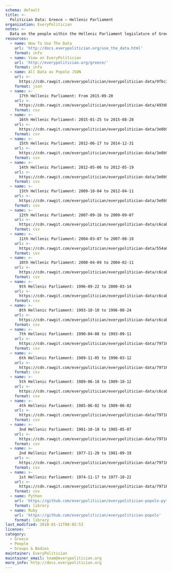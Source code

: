 ```yaml
---
schema: default
title: >-
  Politician Data: Greece — Hellenic Parliament
organization: EveryPolitician
notes: >-
  Data on the people within the Hellenic Parliament legislature of Greece.
resources:
  - name: How To Use The Data
    url: 'http://docs.everypolitician.org/use_the_data.html'
    format: info
  - name: View on EveryPolitician
    url: 'http://everypolitician.org/greece/'
    format: info
  - name: All Data as Popolo JSON
    url: >-
      https://cdn.rawgit.com/everypolitician/everypolitician-data/9f6c35d6d53fbd4c74e36db79337cfb9750cbe40/data/Greece/Parliament/ep-popolo-v1.0.json
    format: json
  - name: >-
      17th Hellenic Parliament: From 2015-09-20
    url: >-
      https://cdn.rawgit.com/everypolitician/everypolitician-data/493d0c41b83ce7f3217af2d51c3f72938423d33d/data/Greece/Parliament/term-17.csv
    format: csv
  - name: >-
      16th Hellenic Parliament: 2015-01-25 to 2015-08-28
    url: >-
      https://cdn.rawgit.com/everypolitician/everypolitician-data/3e0b997051505084bc51e7e45536dbc1d273386d/data/Greece/Parliament/term-16.csv
    format: csv
  - name: >-
      15th Hellenic Parliament: 2012-06-17 to 2014-12-31
    url: >-
      https://cdn.rawgit.com/everypolitician/everypolitician-data/3e0b997051505084bc51e7e45536dbc1d273386d/data/Greece/Parliament/term-15.csv
    format: csv
  - name: >-
      14th Hellenic Parliament: 2012-05-06 to 2012-05-19
    url: >-
      https://cdn.rawgit.com/everypolitician/everypolitician-data/3e0b997051505084bc51e7e45536dbc1d273386d/data/Greece/Parliament/term-14.csv
    format: csv
  - name: >-
      13th Hellenic Parliament: 2009-10-04 to 2012-04-11
    url: >-
      https://cdn.rawgit.com/everypolitician/everypolitician-data/3e0b997051505084bc51e7e45536dbc1d273386d/data/Greece/Parliament/term-13.csv
    format: csv
  - name: >-
      12th Hellenic Parliament: 2007-09-16 to 2009-09-07
    url: >-
      https://cdn.rawgit.com/everypolitician/everypolitician-data/c6cabdd16f24adddb50015723c2c89e1fd447d2c/data/Greece/Parliament/term-12.csv
    format: csv
  - name: >-
      11th Hellenic Parliament: 2004-03-07 to 2007-08-18
    url: >-
      https://cdn.rawgit.com/everypolitician/everypolitician-data/554a6cb306153130ac5558e4c015471d63e57cb7/data/Greece/Parliament/term-11.csv
    format: csv
  - name: >-
      10th Hellenic Parliament: 2000-04-09 to 2004-02-11
    url: >-
      https://cdn.rawgit.com/everypolitician/everypolitician-data/c6cabdd16f24adddb50015723c2c89e1fd447d2c/data/Greece/Parliament/term-10.csv
    format: csv
  - name: >-
      9th Hellenic Parliament: 1996-09-22 to 2000-03-14
    url: >-
      https://cdn.rawgit.com/everypolitician/everypolitician-data/c6cabdd16f24adddb50015723c2c89e1fd447d2c/data/Greece/Parliament/term-9.csv
    format: csv
  - name: >-
      8th Hellenic Parliament: 1993-10-10 to 1996-08-24
    url: >-
      https://cdn.rawgit.com/everypolitician/everypolitician-data/c6cabdd16f24adddb50015723c2c89e1fd447d2c/data/Greece/Parliament/term-8.csv
    format: csv
  - name: >-
      7th Hellenic Parliament: 1990-04-08 to 1993-09-11
    url: >-
      https://cdn.rawgit.com/everypolitician/everypolitician-data/79716c72deba7371c7be2f1e5a04835d5e63dfce/data/Greece/Parliament/term-7.csv
    format: csv
  - name: >-
      6th Hellenic Parliament: 1989-11-05 to 1990-03-12
    url: >-
      https://cdn.rawgit.com/everypolitician/everypolitician-data/79716c72deba7371c7be2f1e5a04835d5e63dfce/data/Greece/Parliament/term-6.csv
    format: csv
  - name: >-
      5th Hellenic Parliament: 1989-06-18 to 1989-10-12
    url: >-
      https://cdn.rawgit.com/everypolitician/everypolitician-data/c6cabdd16f24adddb50015723c2c89e1fd447d2c/data/Greece/Parliament/term-5.csv
    format: csv
  - name: >-
      4th Hellenic Parliament: 1985-06-02 to 1989-06-02
    url: >-
      https://cdn.rawgit.com/everypolitician/everypolitician-data/79716c72deba7371c7be2f1e5a04835d5e63dfce/data/Greece/Parliament/term-4.csv
    format: csv
  - name: >-
      3nd Hellenic Parliament: 1981-10-18 to 1985-05-07
    url: >-
      https://cdn.rawgit.com/everypolitician/everypolitician-data/79716c72deba7371c7be2f1e5a04835d5e63dfce/data/Greece/Parliament/term-3.csv
    format: csv
  - name: >-
      2nd Hellenic Parliament: 1977-11-20 to 1981-09-19
    url: >-
      https://cdn.rawgit.com/everypolitician/everypolitician-data/79716c72deba7371c7be2f1e5a04835d5e63dfce/data/Greece/Parliament/term-2.csv
    format: csv
  - name: >-
      1st Hellenic Parliament: 1974-11-17 to 1977-10-22
    url: >-
      https://cdn.rawgit.com/everypolitician/everypolitician-data/79716c72deba7371c7be2f1e5a04835d5e63dfce/data/Greece/Parliament/term-1.csv
    format: csv
  - name: Python
    url: 'https://github.com/everypolitician/everypolitician-popolo-python'
    format: library
  - name: Ruby
    url: 'https://github.com/everypolitician/everypolitician-popolo'
    format: library
last_modified: 2018-01-11T08:02:53
license: ''
category:
  - Greece
  - People
  - Groups & Bodies
maintainer: EveryPolitician
maintainer_email: team@everypolitician.org
more_info: http://docs.everypolitician.org
---
```

